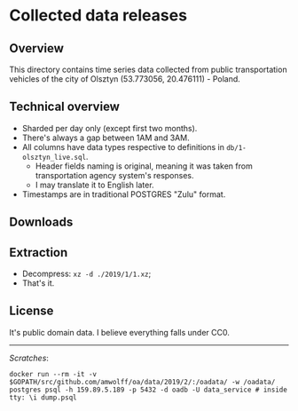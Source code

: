 # Collected data releases
## Overview
This directory contains time series data collected from public transportation vehicles of the city of Olsztyn (53.773056, 20.476111) - Poland.
## Technical overview
- Sharded per day only (except first two months).
- There's always a gap between 1AM and 3AM.
- All columns have data types respective to definitions in `db/1-olsztyn_live.sql`.
    - Header fields naming is original, meaning it was taken from transportation agency system's responses.
    - I may translate it to English later.
- Timestamps are in traditional POSTGRES "Zulu" format.
## Downloads
<!-- Link to storage -->
## Extraction
- Decompress: `xz -d ./2019/1/1.xz`;
- That's it.
## License
It's public domain data. I believe everything falls under CC0.

***

*Scratches*:
```
docker run --rm -it -v $GOPATH/src/github.com/amwolff/oa/data/2019/2/:/oadata/ -w /oadata/ postgres psql -h 159.89.5.189 -p 5432 -d oadb -U data_service # inside tty: \i dump.psql
```
